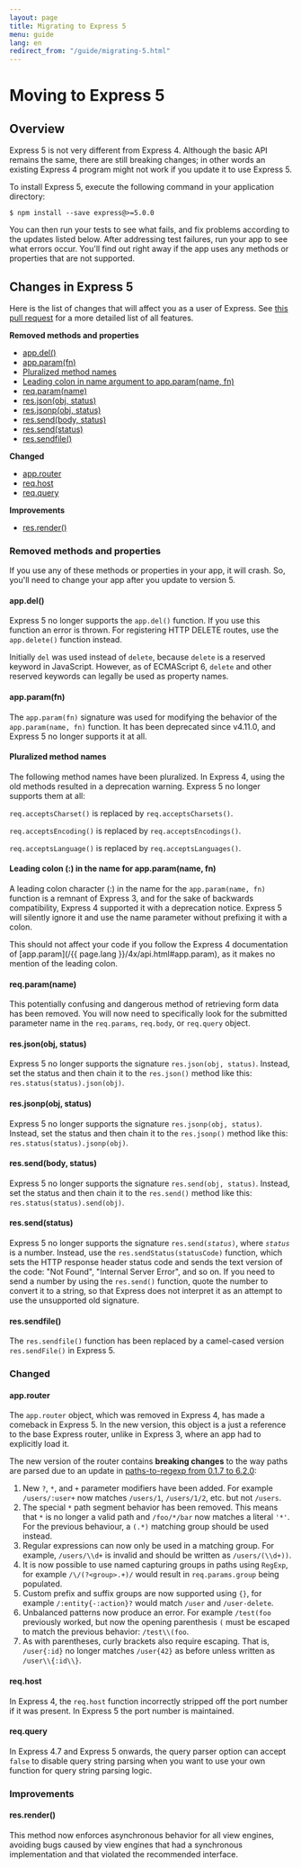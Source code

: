 ```yaml
---
layout: page
title: Migrating to Express 5
menu: guide
lang: en
redirect_from: "/guide/migrating-5.html"
---
```

# Moving to Express 5

<h2 id="overview">Overview</h2>

Express 5 is not very different from Express 4. Although the basic API remains the same, there are still breaking changes; in other words an existing Express 4 program might not work if you update it to use Express 5.

To install Express 5, execute the following command in your application directory:

```console
$ npm install --save express@>=5.0.0
```

You can then run your tests to see what fails, and fix problems according to the updates listed below. After addressing test failures, run your app to see what errors occur. You'll find out right away if the app uses any methods or properties that are not supported.

<h2 id="changes">Changes in Express 5</h2>

Here is the list of changes that will affect you as a user of Express.
See [this pull request](https://github.com/expressjs/express/pull/2237) for a more detailed list of all features.

**Removed methods and properties**

<ul class="doclist">
  <li><a href="#app.del">app.del()</a></li>
  <li><a href="#app.param">app.param(fn)</a></li>
  <li><a href="#plural">Pluralized method names</a></li>
  <li><a href="#leading">Leading colon in name argument to app.param(name, fn)</a></li>
  <li><a href="#req.param">req.param(name)</a></li>
  <li><a href="#res.json">res.json(obj, status)</a></li>
  <li><a href="#res.jsonp">res.jsonp(obj, status)</a></li>
  <li><a href="#res.send.body">res.send(body, status)</a></li>
  <li><a href="#res.send.status">res.send(status)</a></li>
  <li><a href="#res.sendfile">res.sendfile()</a></li>
</ul>

**Changed**

<ul class="doclist">
  <li><a href="#app.router">app.router</a></li>
  <li><a href="#req.host">req.host</a></li>
  <li><a href="#req.query">req.query</a></li>
</ul>

**Improvements**

<ul class="doclist">
  <li><a href="#res.render">res.render()</a></li>
</ul>

<h3>Removed methods and properties</h3>

If you use any of these methods or properties in your app, it will crash. So, you'll need to change your app after you update to version 5.

<h4 id="app.del">app.del()</h4>

Express 5 no longer supports the `app.del()` function. If you use this function an error is thrown. For registering HTTP DELETE routes, use the `app.delete()` function instead.

Initially `del` was used instead of `delete`, because `delete` is a reserved keyword in JavaScript. However, as of ECMAScript 6, `delete` and other reserved keywords can legally be used as property names.

<h4 id="app.param">app.param(fn)</h4>

The `app.param(fn)` signature was used for modifying the behavior of the `app.param(name, fn)` function. It has been deprecated since v4.11.0, and Express 5 no longer supports it at all.

<h4 id="plural">Pluralized method names</h4>

The following method names have been pluralized. In Express 4, using the old methods resulted in a deprecation warning.  Express 5 no longer supports them at all:

`req.acceptsCharset()` is replaced by `req.acceptsCharsets()`.

`req.acceptsEncoding()` is replaced by `req.acceptsEncodings()`.

`req.acceptsLanguage()` is replaced by `req.acceptsLanguages()`.

<h4 id="leading">Leading colon (:) in the name for app.param(name, fn)</h4>

A leading colon character (:) in the name for the `app.param(name, fn)` function is a remnant of Express 3, and for the sake of backwards compatibility, Express 4 supported it with a deprecation notice. Express 5 will silently ignore it and use the name parameter without prefixing it with a colon.

This should not affect your code if you follow the Express 4 documentation of [app.param](/{{ page.lang }}/4x/api.html#app.param), as it makes no mention of the leading colon.

<h4 id="req.param">req.param(name)</h4>

This potentially confusing and dangerous method of retrieving form data has been removed. You will now need to specifically look for the submitted parameter name in the `req.params`, `req.body`, or `req.query` object.

<h4 id="res.json">res.json(obj, status)</h4>

Express 5 no longer supports the signature `res.json(obj, status)`. Instead, set the status and then chain it to the `res.json()` method like this: `res.status(status).json(obj)`.

<h4 id="res.jsonp">res.jsonp(obj, status)</h4>

Express 5 no longer supports the signature `res.jsonp(obj, status)`. Instead, set the status and then chain it to the `res.jsonp()` method like this: `res.status(status).jsonp(obj)`.

<h4 id="res.send.body">res.send(body, status)</h4>

Express 5 no longer supports the signature `res.send(obj, status)`. Instead, set the status and then chain it to the `res.send()` method like this: `res.status(status).send(obj)`.

<h4 id="res.send.status">res.send(status)</h4>

Express 5 no longer supports the signature <code>res.send(<em>status</em>)</code>, where _`status`_ is a number. Instead, use the `res.sendStatus(statusCode)` function, which sets the HTTP response header status code and sends the text version of the code: "Not Found", "Internal Server Error", and so on.
If you need to send a number by using the `res.send()` function, quote the number to convert it to a string, so that Express does not interpret it as an attempt to use the unsupported old signature.

<h4 id="res.sendfile">res.sendfile()</h4>

The `res.sendfile()` function has been replaced by a camel-cased version `res.sendFile()` in Express 5.

<h3>Changed</h3>

<h4 id="app.router">app.router</h4>

The `app.router` object, which was removed in Express 4, has made a comeback in Express 5. In the new version, this object is a just a reference to the base Express router, unlike in Express 3, where an app had to explicitly load it.

The new version of the router contains **breaking changes** to the way paths are parsed due to an update in [paths-to-regexp from 0.1.7 to 6.2.0](https://github.com/pillarjs/path-to-regexp):

1. New `?`, `*`, and `+` parameter modifiers have been added. For example `/users/:user+` now matches `/users/1`, `/users/1/2`, etc. but not `/users`.
2. The special `*` path segment behavior has been removed. This means that `*` is no longer a valid path and `/foo/*/bar` now matches a literal `'*'`. For the previous behaviour, a `(.*)` matching group should be used instead.
3. Regular expressions can now only be used in a matching group. For example, `/users/\\d+` is invalid and should be written as `/users/(\\d+))`.
4. It is now possible to use named capturing groups in paths using `RegExp`, for example `/\/(?<group>.+)/` would result in `req.params.group` being populated.
5. Custom prefix and suffix groups are now supported using `{}`, for example `/:entity{-:action}?` would match `/user` and `/user-delete`.
6. Unbalanced patterns now produce an error. For example `/test(foo` previously worked, but now  the opening parenthesis `(` must be escaped to match the previous behavior:  `/test\\(foo`.
7. As with parentheses, curly brackets also require escaping. That is, `/user{:id}` no longer matches `/user{42}` as before unless written as `/user\\{:id\\}`.


<h4 id="req.host">req.host</h4>

In Express 4, the `req.host` function incorrectly stripped off the port number if it was present. In Express 5 the port number is maintained.

<h4 id="req.query">req.query</h4>

In Express 4.7 and Express 5 onwards, the query parser option can accept `false` to disable query string parsing when you want to use your own function for query string parsing logic.


<h3>Improvements</h3>

<h4 id="res.render">res.render()</h4>

This method now enforces asynchronous behavior for all view engines, avoiding bugs caused by view engines that had a synchronous implementation and that violated the recommended interface.
